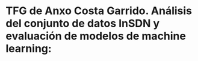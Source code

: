 # TFG de Anxo Costa Garrido. Análisis del conjunto de datos InSDN y evaluación de modelos de machine learning:
